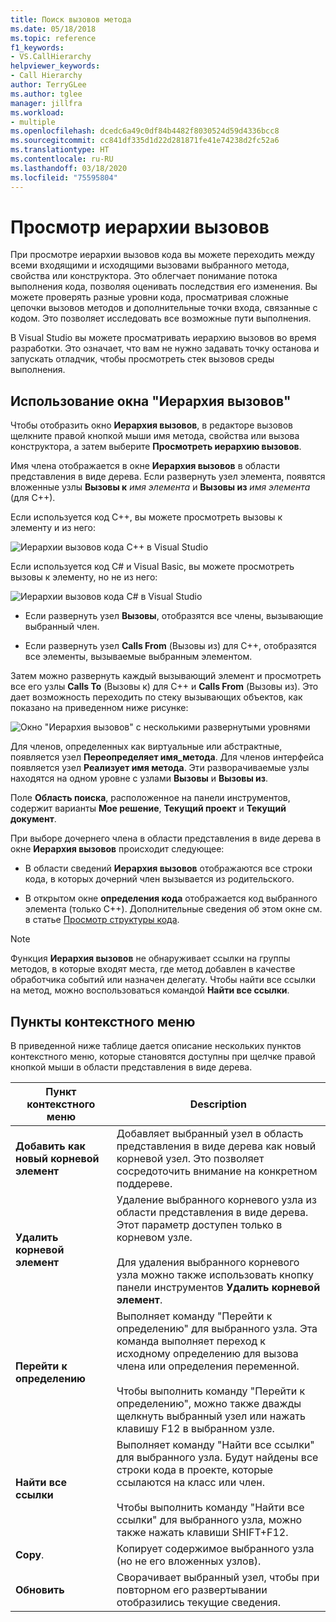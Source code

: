 ```yaml
---
title: Поиск вызовов метода
ms.date: 05/18/2018
ms.topic: reference
f1_keywords:
- VS.CallHierarchy
helpviewer_keywords:
- Call Hierarchy
author: TerryGLee
ms.author: tglee
manager: jillfra
ms.workload:
- multiple
ms.openlocfilehash: dcedc6a49c0df84b4482f8030524d59d4336bcc8
ms.sourcegitcommit: cc841df335d1d22d281871fe41e74238d2fc52a6
ms.translationtype: HT
ms.contentlocale: ru-RU
ms.lasthandoff: 03/18/2020
ms.locfileid: "75595804"
---
```

# <a name="view-call-hierarchy"></a>Просмотр иерархии вызовов

При просмотре иерархии вызовов кода вы можете переходить между всеми входящими и исходящими вызовами выбранного метода, свойства или конструктора. Это облегчает понимание потока выполнения кода, позволяя оценивать последствия его изменения. Вы можете проверять разные уровни кода, просматривая сложные цепочки вызовов методов и дополнительные точки входа, связанные с кодом. Это позволяет исследовать все возможные пути выполнения.

В Visual Studio вы можете просматривать иерархию вызовов во время разработки. Это означает, что вам не нужно задавать точку останова и запускать отладчик, чтобы просмотреть стек вызовов среды выполнения.

## <a name="use-the-call-hierarchy-window"></a>Использование окна "Иерархия вызовов"

Чтобы отобразить окно **Иерархия вызовов**, в редакторе вызовов щелкните правой кнопкой мыши имя метода, свойства или вызова конструктора, а затем выберите **Просмотреть иерархию вызовов**.

Имя члена отображается в окне **Иерархия вызовов** в области представления в виде дерева. Если развернуть узел элемента, появятся вложенные узлы **Вызовы к** *имя элемента* и **Вызовы из** *имя элемента* (для С++).

Если используется код C++, вы можете просмотреть вызовы к элементу и из него:

![Иерархии вызовов кода C++ в Visual Studio](media/call-hierarchy-cpp.png)

Если используется код C# и Visual Basic, вы можете просмотреть вызовы к элементу, но не из него:

![Иерархии вызовов кода C# в Visual Studio](media/call-hierarchy-csharp.png)

- Если развернуть узел **Вызовы**, отобразятся все члены, вызывающие выбранный член.

- Если развернуть узел **Calls From** (Вызовы из) для C++, отобразятся все элементы, вызываемые выбранным элементом.

Затем можно развернуть каждый вызывающий элемент и просмотреть все его узлы **Calls To** (Вызовы к) для C++ и **Calls From** (Вызовы из). Это дает возможность переходить по стеку вызывающих объектов, как показано на приведенном ниже рисунке:

![Окно "Иерархия вызовов" с несколькими развернутыми уровнями](media/call-hierarchy-csharp-expanded.png)

Для членов, определенных как виртуальные или абстрактные, появляется узел **Переопределяет имя_метода**. Для членов интерфейса появляется узел **Реализует имя метода**. Эти разворачиваемые узлы находятся на одном уровне с узлами **Вызовы** и **Вызовы из**.

Поле **Область поиска**, расположенное на панели инструментов, содержит варианты **Мое решение**, **Текущий проект** и **Текущий документ**.

При выборе дочернего члена в области представления в виде дерева в окне **Иерархия вызовов** происходит следующее:

- В области сведений **Иерархия вызовов** отображаются все строки кода, в которых дочерний член вызывается из родительского.

- В открытом окне **определения кода** отображается код выбранного элемента (только C++). Дополнительные сведения об этом окне см. в статье [Просмотр структуры кода](../../ide/viewing-the-structure-of-code.md).

> [!NOTE]
> Функция **Иерархия вызовов** не обнаруживает ссылки на группы методов, в которые входят места, где метод добавлен в качестве обработчика событий или назначен делегату. Чтобы найти все ссылки на метод, можно воспользоваться командой **Найти все ссылки**.

## <a name="shortcut-menu-items"></a>Пункты контекстного меню

В приведенной ниже таблице дается описание нескольких пунктов контекстного меню, которые становятся доступны при щелчке правой кнопкой мыши в области представления в виде дерева.

|Пункт контекстного меню|Description|
| - |-----------------|
|**Добавить как новый корневой элемент**|Добавляет выбранный узел в область представления в виде дерева как новый корневой узел. Это позволяет сосредоточить внимание на конкретном поддереве.|
|**Удалить корневой элемент**|Удаление выбранного корневого узла из области представления в виде дерева. Этот параметр доступен только в корневом узле.<br /><br /> Для удаления выбранного корневого узла можно также использовать кнопку панели инструментов **Удалить корневой элемент**.|
|**Перейти к определению**|Выполняет команду "Перейти к определению" для выбранного узла. Эта команда выполняет переход к исходному определению для вызова члена или определения переменной.<br /><br /> Чтобы выполнить команду "Перейти к определению", можно также дважды щелкнуть выбранный узел или нажать клавишу F12 в выбранном узле.|
|**Найти все ссылки**|Выполняет команду "Найти все ссылки" для выбранного узла. Будут найдены все строки кода в проекте, которые ссылаются на класс или член.<br /><br /> Чтобы выполнить команду "Найти все ссылки" для выбранного узла, можно также нажать клавиши SHIFT+F12.|
|**Copy**.|Копирует содержимое выбранного узла (но не его вложенных узлов).|
|**Обновить**|Сворачивает выбранный узел, чтобы при повторном его развертывании отобразились текущие сведения.|
